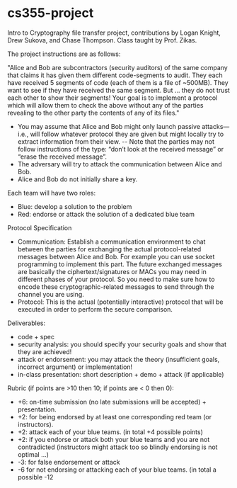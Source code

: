# cs355-project
Intro to Cryptography file transfer project, contributions by Logan Knight, Drew Sukova, and Chase Thompson.
Class taught by Prof. Zikas.

The project instructions are as follows:

"Alice and Bob are subcontractors (security auditors) of the same company that claims it has given them different code-segments to audit. They each have received 5 segments of code (each of them is a file of ~500MB). They want to see if they have received the same segment. But … they do not trust each other to show their segments! Your goal is to implement a protocol which will allow them to check the above without any of the parties revealing to the other party the contents of any of its files."

- You may assume that Alice and Bob might only launch passive attacks—i.e., will
follow whatever protocol they are given but might locally try to extract information
from their view.
-- Note that the parties may not follow instructions of the type: “don’t look at the
received message” or “erase the received message”.
- The adversary will try to attack the communication between Alice and Bob.
- Alice and Bob do not initially share a key.

Each team will have two roles: 
- Blue: develop a solution to the problem
- Red: endorse or attack the solution of a dedicated blue team

Protocol Specification
- Communication: Establish a communication environment to chat between the parties for exchanging the actual protocol-related messages between Alice and Bob. For example you can use socket programming to implement this part. The future exchanged messages are basically the ciphertext/signatures or MACs you may need in different phases of your protocol. So you need to make sure how to encode these cryptographic-related messages to send through the channel you are using.
- Protocol: This is the actual (potentially interactive) protocol that will be executed in order to perform the secure comparison.

Deliverables:
- code + spec
- security analysis: you should specify your security goals and show that they are achieved!
- attack or endorsement: you may attack the theory (insufficient goals, incorrect argument) or implementation!
- in-class presentation: short description + demo + attack (if applicable)

Rubric (if points are >10 then 10; if points are < 0 then 0):
- +6: on-time submission (no late submissions will be accepted) + presentation.
- +2: for being endorsed by at least one corresponding red team (or instructors).
- +2: attack each of your blue teams. (in total +4 possible points)
- +2: if you endorse or attack both your blue teams and you are not contradicted (instructors might attack too so blindly endorsing is not optimal …)
- -3: for false endorsement or attack
- -6 for not endorsing or attacking each of your blue teams. (in total a possible -12
